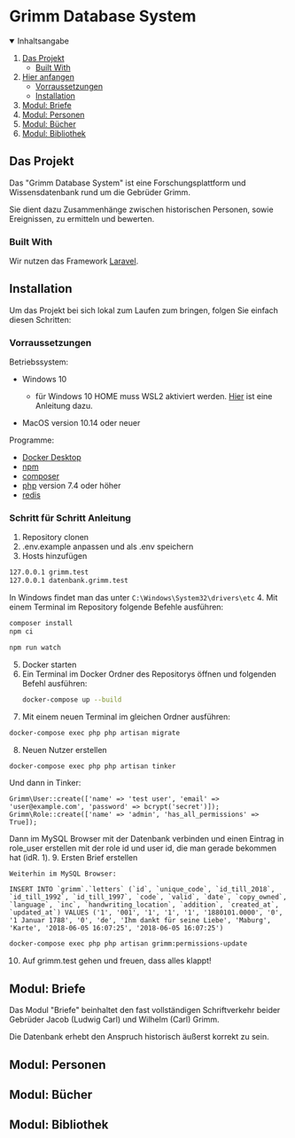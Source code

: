 # Grimm Database System

<!-- TABLE OF CONTENTS -->
<details open="open">
  <summary>Inhaltsangabe</summary>
  <ol>
    <li>
      <a href="#das-projekt">Das Projekt</a>
      <ul>
        <li><a href="#built-with">Built With</a></li>
      </ul>
    </li>
    <li>
      <a href="#hier-anfangen">Hier anfangen</a>
      <ul>
        <li><a href="#vorraussetzungen">Vorraussetzungen</a></li>
        <li><a href="#installation">Installation</a></li>
      </ul>
    </li>
    <li><a href="#modul:-briefe">Modul: Briefe</a></li>
    <li><a href="#modul:-personen">Modul: Personen</a></li>
    <li><a href="#modul:-bücher">Modul: Bücher</a></li>
    <li><a href="#modul:-bibliothek">Modul: Bibliothek</a></li>
  </ol>
</details>

<!-- DAS PROJEKT -->
## Das Projekt
Das "Grimm Database System" ist eine Forschungsplattform und Wissensdatenbank rund um die Gebrüder Grimm.

Sie dient dazu Zusammenhänge zwischen historischen Personen, sowie Ereignissen, zu ermitteln und bewerten.

### Built With

Wir nutzen das Framework [Laravel](https://laravel.com).



<!-- Installation -->
## Installation

Um das Projekt bei sich lokal zum Laufen zum bringen, folgen Sie einfach diesen Schritten:

### Vorraussetzungen

Betriebssystem:
* Windows 10  
  * für Windows 10 HOME muss WSL2 aktiviert werden. [Hier](https://docs.microsoft.com/de-de/windows/wsl/install-win10#manual-installation-steps) ist eine Anleitung dazu.

* MacOS version 10.14 oder neuer

Programme:
* [Docker Desktop](https://www.docker.com/get-started)
* [npm](https://www.npmjs.com/get-npm)
* [composer](https://getcomposer.org/download/)
* [php](https://www.php.net/downloads.php) version 7.4 oder höher
* [redis](https://pecl.php.net/package/redis)

### Schritt für Schritt Anleitung

1. Repository clonen
2. .env.example anpassen und als .env speichern
3. Hosts hinzufügen
  ```sh
  127.0.0.1 grimm.test
  127.0.0.1 datenbank.grimm.test
  ```
  In Windows findet man das unter `C:\Windows\System32\drivers\etc`
4. Mit einem Terminal im Repository folgende Befehle ausführen:
  ```sh
  composer install
  npm ci

  npm run watch
  ```
5. Docker starten
6. Ein Terminal im Docker Ordner des Repositorys öffnen und folgenden Befehl ausführen:
    ```sh
    docker-compose up --build
    ```
7. Mit einem neuen Terminal im gleichen Ordner ausführen:
  ```sh
  docker-compose exec php php artisan migrate
  ```
8. Neuen Nutzer erstellen
```sh
docker-compose exec php php artisan tinker
```
Und dann in Tinker:
```
Grimm\User::create(['name' => 'test user', 'email' => 'user@example.com', 'password' => bcrypt('secret')]);
Grimm\Role::create(['name' => 'admin', 'has_all_permissions' => True]);
```
Dann im MySQL Browser mit der Datenbank verbinden und einen Eintrag in role_user erstellen mit der role id und user id, die man gerade bekommen hat (idR. 1).
9. Ersten Brief erstellen

    Weiterhin im MySQL Browser:
```
INSERT INTO `grimm`.`letters` (`id`, `unique_code`, `id_till_2018`, `id_till_1992`, `id_till_1997`, `code`, `valid`, `date`, `copy_owned`, `language`, `inc`, `handwriting_location`, `addition`, `created_at`, `updated_at`) VALUES ('1', '001', '1', '1', '1', '1880101.0000', '0', '1 Januar 1788', '0', 'de', 'Ihm dankt für seine Liebe', 'Maburg', 'Karte', '2018-06-05 16:07:25', '2018-06-05 16:07:25')
```
```sh
docker-compose exec php php artisan grimm:permissions-update
```
10. Auf grimm.test gehen und freuen, dass alles klappt!


## Modul: Briefe

Das Modul "Briefe" beinhaltet den fast vollständigen Schriftverkehr beider Gebrüder Jacob (Ludwig Carl) und Wilhelm (Carl) Grimm.

Die Datenbank erhebt den Anspruch historisch äußerst korrekt zu sein.

## Modul: Personen


## Modul: Bücher


## Modul: Bibliothek
